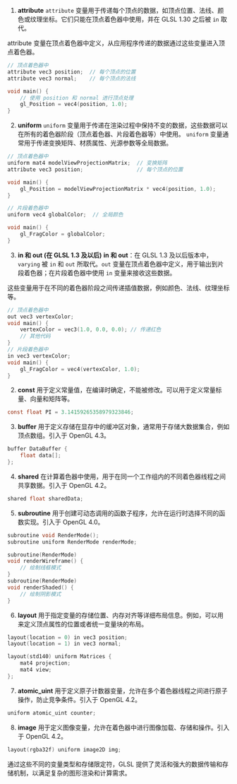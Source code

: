 
1. **attribute**
`attribute` 变量用于传递每个顶点的数据，如顶点位置、法线、颜色或纹理坐标。它们只能在顶点着色器中使用，并在 GLSL 1.30 之后被 `in` 取代。

attribute 变量在顶点着色器中定义，从应用程序传递的数据通过这些变量进入顶点着色器。
```c
// 顶点着色器中
attribute vec3 position;  // 每个顶点的位置
attribute vec3 normal;    // 每个顶点的法线

void main() {
    // 使用 position 和 normal 进行顶点处理
    gl_Position = vec4(position, 1.0);
}
```

2. **uniform**
`uniform` 变量用于传递在渲染过程中保持不变的数据，这些数据可以在所有的着色器阶段（顶点着色器、片段着色器等）中使用。
`uniform` 变量通常用于传递变换矩阵、材质属性、光源参数等全局数据。
```c
// 顶点着色器中
uniform mat4 modelViewProjectionMatrix;  // 变换矩阵
attribute vec3 position;                 // 每个顶点的位置

void main() {
    gl_Position = modelViewProjectionMatrix * vec4(position, 1.0);
}

// 片段着色器中
uniform vec4 globalColor;  // 全局颜色

void main() {
    gl_FragColor = globalColor;
}
```

3. **in 和 out (在 GLSL 1.3 及以后)**
**in 和 out**：在 GLSL 1.3 及以后版本中，`varying` 被 `in` 和 `out` 所取代。`out` 变量在顶点着色器中定义，用于输出到片段着色器；在片段着色器中使用 `in` 变量来接收这些数据。

这些变量用于在不同的着色器阶段之间传递插值数据，例如颜色、法线、纹理坐标等。
```c
// 顶点着色器中
out vec3 vertexColor;
void main() {
    vertexColor = vec3(1.0, 0.0, 0.0); // 传递红色
    // 其他代码
}
// 片段着色器中
in vec3 vertexColor;
void main() {
    gl_FragColor = vec4(vertexColor, 1.0);
}
```    

2. **const**
用于定义常量值，在编译时确定，不能被修改。可以用于定义常量标量、向量和矩阵等。
```c
const float PI = 3.14159265358979323846;
```
    
3. **buffer**
用于定义存储在显存中的缓冲区对象，通常用于存储大数据集合，例如顶点数组。引入于 OpenGL 4.3。
```c
buffer DataBuffer {
    float data[];
};
```

4. **shared**
在计算着色器中使用，用于在同一个工作组内的不同着色器线程之间共享数据。引入于 OpenGL 4.2。
```c
shared float sharedData;
```
    
5. **subroutine**
用于创建可动态调用的函数子程序，允许在运行时选择不同的函数实现。引入于 OpenGL 4.0。
```c
subroutine void RenderMode();
subroutine uniform RenderMode renderMode;

subroutine(RenderMode)
void renderWireframe() {
    // 绘制线框模式
}
subroutine(RenderMode)
void renderShaded() {
    // 绘制阴影模式
}
```
    
6. **layout**
用于指定变量的存储位置、内存对齐等详细布局信息。例如，可以用来定义顶点属性的位置或者统一变量块的布局。
```c
layout(location = 0) in vec3 position;
layout(location = 1) in vec3 normal;

layout(std140) uniform Matrices {
    mat4 projection;
    mat4 view;
};
```
    
7. **atomic_uint**
用于定义原子计数器变量，允许在多个着色器线程之间进行原子操作，防止竞争条件。引入于 OpenGL 4.2。
```c
uniform atomic_uint counter;
```
    
8. **image**
用于定义图像变量，允许在着色器中进行图像加载、存储和操作。引入于 OpenGL 4.2。
```c
layout(rgba32f) uniform image2D img;
```
    
通过这些不同的变量类型和存储限定符，GLSL 提供了灵活和强大的数据传输和存储机制，以满足复杂的图形渲染和计算需求。